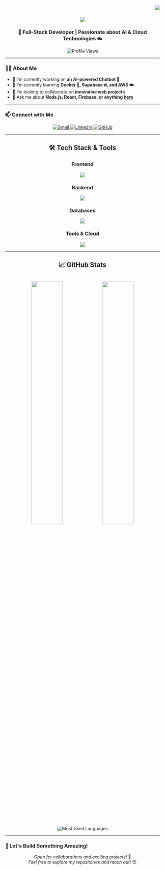 <img align="right" src="https://visitor-badge.laobi.icu/badge?page_id=mzs786.mzs786" />

<h1 align="center">
    <img src="https://readme-typing-svg.herokuapp.com/?font=Righteous&size=35&center=true&vCenter=true&width=500&height=70&duration=4000&lines=Hello,+World!+👋;+I'm+Md+Zubair+Saleem!;" />
</h1>

<h3 align="center">🚀 Full-Stack Developer | Passionate about AI & Cloud Technologies ☁️</h3>

<p align="center">
    <img src="https://komarev.com/ghpvc/?username=mzs786&style=flat-square&color=blue" alt="Profile Views" />
</p>

---

### 👨‍💻 About Me

- 🔭 I’m currently working on **an AI-powered Chatbot 🤖**
- 🌱 I’m currently learning **Docker 🐳, Supabase 🔥, and AWS ☁️**
- 👯 I’m looking to collaborate on **innovative web projects**
- 💬 Ask me about **Node.js, React, Firebase, or anything [here](https://github.com/mzs786/mzs786/issues)**

---

### 📫 Connect with Me
<p align="center">
    <a href="mdzubairsaleem786@gmail.com">
        <img src="https://img.shields.io/badge/Gmail-D14836?style=for-the-badge&logo=gmail&logoColor=white" alt="Gmail" />
    </a>
    <a href="https://www.linkedin.com/in/mdzubairsaleem" target="_blank">
        <img src="https://img.shields.io/badge/LinkedIn-0077B5?style=for-the-badge&logo=linkedin&logoColor=white" alt="LinkedIn" />
    </a>
    <a href="https://github.com/mzs786" target="_blank">
        <img src="https://img.shields.io/badge/GitHub-100000?style=for-the-badge&logo=github&logoColor=white" alt="GitHub" />
    </a>
</p>

---

<h2 align="center">🛠️ Tech Stack & Tools</h2>

<h3 align="center">Frontend</h3>
<p align="center">
    <img src="https://skillicons.dev/icons?i=react,nextjs,html,css,tailwind,bootstrap,mui" />
</p>

<h3 align="center">Backend</h3>
<p align="center">
    <img src="https://skillicons.dev/icons?i=nodejs,express,flask,python,java" />
</p>

<h3 align="center">Databases</h3>
<p align="center">
    <img src="https://skillicons.dev/icons?i=mongodb,mysql,firebase" />
</p>

<h3 align="center">Tools & Cloud</h3>
<p align="center">
    <img src="https://skillicons.dev/icons?i=git,github,docker,aws,figma,vscode" />
</p>

---

<h2 align="center">📈 GitHub Stats</h2>
<br/>
<div align="center">
    <img width="45%" src="https://github-readme-stats.vercel.app/api?username=mzs786&show_icons=true&theme=radical" />
    <img width="45%" src="https://github-readme-streak-stats.herokuapp.com/?user=mzs786&theme=radical" />
</div>
<br/>
<div align="center">
    <img src="https://github-readme-stats.vercel.app/api/top-langs/?username=mzs786&layout=compact&theme=radical" alt="Most Used Languages" />
</div>

---

### 🚀 Let's Build Something Amazing!
<p align="center">
  <i>Open for collaborations and exciting projects!</i> 🌟<br/>
  <i>Feel free to explore my repositories and reach out!</i> 😊
</p>
